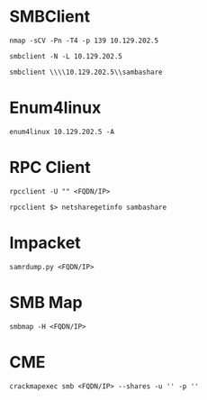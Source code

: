 # SMBClient
```
nmap -sCV -Pn -T4 -p 139 10.129.202.5
```

```
smbclient -N -L 10.129.202.5
```

```
smbclient \\\\10.129.202.5\\sambashare
```
# Enum4linux
```
enum4linux 10.129.202.5 -A
```
# RPC Client
```
rpcclient -U "" <FQDN/IP>
```
```
rpcclient $> netsharegetinfo sambashare
```
# Impacket
```
samrdump.py <FQDN/IP>
```
# SMB Map
```
smbmap -H <FQDN/IP>
```
# CME
```
crackmapexec smb <FQDN/IP> --shares -u '' -p ''
```

